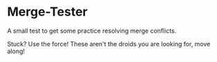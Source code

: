 # Merge-Tester
A small test to get some practice resolving merge conflicts.

Stuck? Use the force!
These aren't the droids you are looking for, move along!
